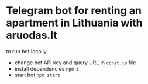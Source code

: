 # Telegram bot for renting an apartment in Lithuania with aruodas.lt

to run bot locally

- change bot API key and query URL in `const.js` file
- install dependencies `npm i`
- start bot `npm start`
